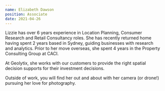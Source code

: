 ```yaml
---
name: Elizabeth Dawson
position: Associate
date: 2021-04-26
---
```

Lizzie has over 6 years experience in Location Planning, Consumer Research and Retail Consultancy roles. She has recently returned home having spent 2 years based in Sydney, guiding businesses with research and analytics. Prior to her move overseas, she spent 4 years in the Property Consulting Group at CACI.

At Geolytix, she works with our customers to provide the right spatial decision supports for their investment decisions. 

Outside of work, you will find her out and about with her camera (or drone!) pursuing her love for photography.
